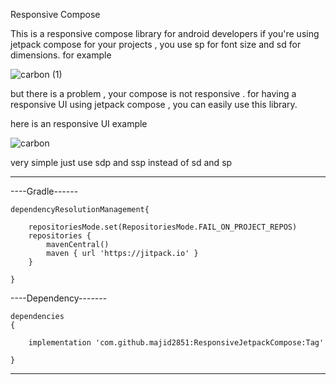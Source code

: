 Responsive Compose

This is a responsive compose library for android developers if you're using jetpack compose for your projects , you use sp for font size and sd for dimensions. for example

![carbon (1)](https://github.com/majid2851/ResponsiveJetpackCompose/assets/46685643/daf9f1dd-0c4e-46a2-bfed-c3f9d0270bdd)


but there is a problem , your compose is not responsive . for having a responsive UI using jetpack compose , you can easily use this library.

here is an responsive UI example

![carbon](https://github.com/majid2851/ResponsiveJetpackCompose/assets/46685643/48e58eda-0cb0-47dd-912a-edc26fc4a837)



very simple just use sdp and ssp instead of sd and sp

-------------------------------------------------------------------------


----Gradle------

	dependencyResolutionManagement{

		repositoriesMode.set(RepositoriesMode.FAIL_ON_PROJECT_REPOS)
		repositories {
			mavenCentral()
			maven { url 'https://jitpack.io' }
		}
 
	}
 
----Dependency-------

	dependencies
	{

  		implementation 'com.github.majid2851:ResponsiveJetpackCompose:Tag'
  
	}

--------------------------------------------------------------------------------


